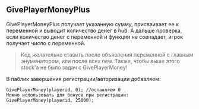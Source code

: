 GivePlayerMoneyPlus
---------
GivePlayerMoneyPlus получает указанную сумму, присваивает ее к переменной и выводит количество денег в hud. А дальше проверка, если количество денег с переменной и функции не совпадает, игрок получает число с переменной.
>Код желательно ставить после объявления переменной с главным энуменатором, или после всех new. Также, чтобы выше этого stock'а не было задач с GivePlayerMoney!

В паблик завершения регистрации/авторизации добавляем:
```pawn
GivePlayerMoney(playerid, 0); //оставляем 0 
Можно использовать для бонуса при регистрации: GivePlayerMoney(playerid, 25000);
```
